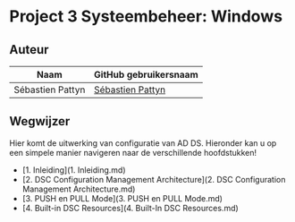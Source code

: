 # Project 3 Systeembeheer: Windows

## Auteur
 
 Naam  | GitHub gebruikersnaam
------------- | -------------
Sébastien Pattyn  | [Sébastien Pattyn](https://github.com/Sebastienpattyn)


## Wegwijzer
Hier komt de uitwerking van configuratie van AD DS. Hieronder kan u op een simpele manier navigeren naar de verschillende hoofdstukken!
- [1. Inleiding](1. Inleiding.md)
- [2. DSC Configuration Management Architecture](2. DSC Configuration Management Architecture.md)
- [3. PUSH en PULL Mode](3. PUSH en PULL Mode.md)
- [4. Built-in DSC Resources](4. Built-In DSC Resources.md)
